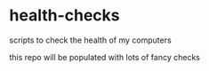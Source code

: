 # health-checks
scripts to check the health of my computers

this repo will be populated with lots of fancy checks